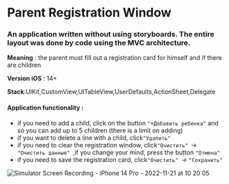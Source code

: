 # Parent Registration Window

### An application written without using storyboards. The entire layout was done by code using the MVC architecture.

**Meaning** : the parent must fill out a registration card for himself and if there are children

**Version iOS** : 14+

**Stack**:UIKit,СustomView,UITableView,UserDefaults,ActionSheet,Delegate



#### Application functionality :

- if you need to add a child, click on the button ```"+Добавить ребенка"``` and so you can add up to 5 children (there is a limit on adding)
- if you want to delete a line with a child, click```"Удалить"```
- if you need to clear the registration window, click```"Очистить" ```-> ```"Очистить данные" ```,if you change your mind, press the button ```"Отмена"```
- if you need to save the registration card, click```"Очистить" ```-> ```"Сохранить" ```



![Simulator Screen Recording - iPhone 14 Pro - 2022-11-21 at 10 20 05](https://user-images.githubusercontent.com/110721351/202979261-8c245cb7-4356-4f18-a474-12f855bf0f7a.gif)








